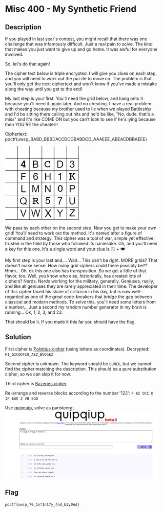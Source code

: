 # Misc 400 - My Synthetic Friend
## Description
If you played in last year's contest, you might recall that there was one challenge that was infamously difficult. Just a real pain to solve. The kind that makes you just want to give up and go home. It was awful for everyone involved.

So, let's do that again!

The cipher text below is triple encrypted. I will give you clues on each step, and you will need to work out the puzzle to move on. The problem is that you'll only get the next ciphertext and won't know if you've made a mistake along the way until you get to the end!

My last step is your first. You'll need the grid below, and hang onto it because you'll need it again later. And no cheating. I have a real problem with cheating because my brother used to lie when we played Battleship and I'd be sitting there calling out hits and he'd be like, "No, dude, that's a miss" and it's like COME ON but you can't look to see if he's lying because then YOU'RE the cheater!!

Ciphertext: poctf{uwsp_BABD_BBBDACCDCDBABDCD_AAAEEE_ABEACDBBAEEE}

![Misc400.png](public/Misc400.png)


We pass by each other on the second step. Now you get to make your own grid! You'll need to work out the method. It's named after a figure of command and strategy. This cipher was a tool of war, simple yet effective, trusted in the field by those who followed its namesake. Oh, and you'll need a key for this one. It's a single word and your clue is 🕛 + 🍽️

My first step is your last and.... Wait... This can't be right. MORE grids? That doesn't make sense. How many grid ciphers could there possibly be?? Hmm... Oh, ok this one also has transposition. So we get a little of that flavor, too. Well, you know who else, historically, has created lots of ciphers? Nerds. Nerds working for the military, generally. Geniuses, really, and like all geniuses they are rarely appreciated in their time. The developer of this cipher faced his share of criticism in his day, but is now well-regarded as one of the great code-breakers that bridge the gap between classical and modern methods. To solve this, you'll need some letters from a number,.. Just a second my random number generator in my brain is running... Ok, 1, 2, 3, and 23.

That should be it. If you made it this far you should have the flag.

## Solution
First cipher is [Polybius cipher](https://www.dcode.fr/polybius-cipher) (using letters as coordinates). Decrypted: `FI_GICOOFIO_AEZ_BVOGEZ`

Second cipher is unknown. The keyword should be `LUNCH`, but we cannot find the cipher matching the description.  This should be a pure substitution cipher, so we can skip it for now.

Third cipher is [Bazeries cipher](https://www.dcode.fr/bazeries-cipher).

Re-arrange and reverse blocks according to the number '123': `F GI OCI O IF EAO Z VB EGO`

Use [quipquip](https://quipqiup.com/), solve as paristocrat.
![quipquip.png](solution/quipquip.png)


## Flag
`poctf{uwsp_70_1nf1n17y_4nd_b3y0nd}`
